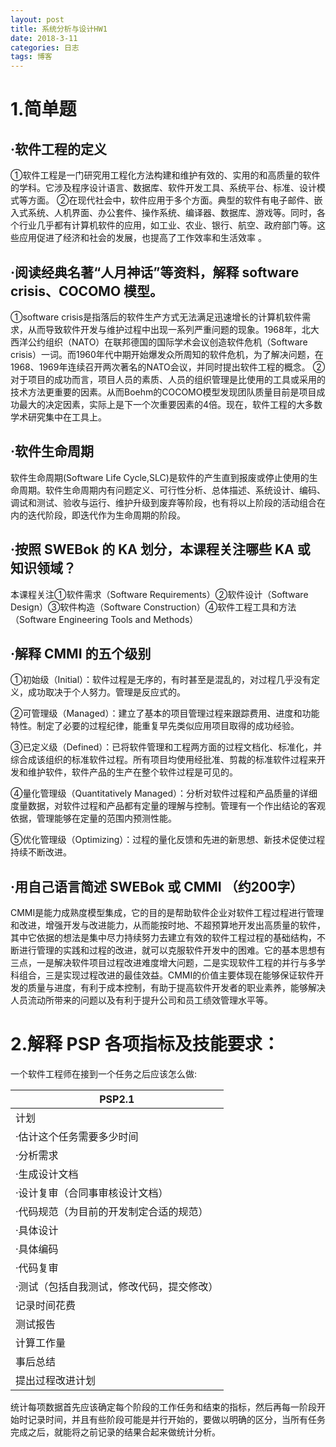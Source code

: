 ```yaml
---
layout: post
title: 系统分析与设计HW1
date: 2018-3-11 
categories: 日志
tags: 博客
---
```


 # 1.简单题

 ## ·软件工程的定义


 ①软件工程是一门研究用工程化方法构建和维护有效的、实用的和高质量的软件的学科。它涉及程序设计语言、数据库、软件开发工具、系统平台、标准、设计模式等方面。
 ②在现代社会中，软件应用于多个方面。典型的软件有电子邮件、嵌入式系统、人机界面、办公套件、操作系统、编译器、数据库、游戏等。同时，各个行业几乎都有计算机软件的应用，如工业、农业、银行、航空、政府部门等。这些应用促进了经济和社会的发展，也提高了工作效率和生活效率 。

 ## ·阅读经典名著“人月神话”等资料，解释 software crisis、COCOMO 模型。

 ①software crisis是指落后的软件生产方式无法满足迅速增长的计算机软件需求，从而导致软件开发与维护过程中出现一系列严重问题的现象。1968年，北大西洋公约组织（NATO）在联邦德国的国际学术会议创造软件危机（Software crisis）一词。而1960年代中期开始爆发众所周知的软件危机，为了解决问题，在1968、1969年连续召开两次著名的NATO会议，并同时提出软件工程的概念。
 ②对于项目的成功而言，项目人员的素质、人员的组织管理是比使用的工具或采用的技术方法更重要的因素。从而Boehm的COCOMO模型发现团队质量目前是项目成功最大的决定因素，实际上是下一个次重要因素的4倍。现在，软件工程的大多数学术研究集中在工具上。

 ## ·软件生命周期

 软件生命周期(Software Life Cycle,SLC)是软件的产生直到报废或停止使用的生命周期。软件生命周期内有问题定义、可行性分析、总体描述、系统设计、编码、调试和测试、验收与运行、维护升级到废弃等阶段，也有将以上阶段的活动组合在内的迭代阶段，即迭代作为生命周期的阶段。

 ## ·按照 SWEBok 的 KA 划分，本课程关注哪些 KA 或 知识领域？

 本课程关注①软件需求（Software Requirements）②软件设计（Software Design）③软件构造（Software Construction）④软件工程工具和方法（Software Engineering Tools and Methods）

 ## ·解释 CMMI 的五个级别

 ①初始级（Initial）：软件过程是无序的，有时甚至是混乱的，对过程几乎没有定义，成功取决于个人努力。管理是反应式的。

 ②可管理级（Managed）：建立了基本的项目管理过程来跟踪费用、进度和功能特性。制定了必要的过程纪律，能重复早先类似应用项目取得的成功经验。

 ③已定义级（Defined）：已将软件管理和工程两方面的过程文档化、标准化，并综合成该组织的标准软件过程。所有项目均使用经批准、剪裁的标准软件过程来开发和维护软件，软件产品的生产在整个软件过程是可见的。

 ④量化管理级（Quantitatively Managed）：分析对软件过程和产品质量的详细度量数据，对软件过程和产品都有定量的理解与控制。管理有一个作出结论的客观依据，管理能够在定量的范围内预测性能。

 ⑤优化管理级（Optimizing）：过程的量化反馈和先进的新思想、新技术促使过程持续不断改进。

 ## ·用自己语言简述 SWEBok 或 CMMI （约200字）

 CMMI是能力成熟度模型集成，它的目的是帮助软件企业对软件工程过程进行管理和改进，增强开发与改进能力，从而能按时地、不超预算地开发出高质量的软件，其中它依据的想法是集中尽力持续努力去建立有效的软件工程过程的基础结构，不断进行管理的实践和过程的改进，就可以克服软件开发中的困难。它的基本思想有三点，一是解决软件项目过程改进难度增大问题，二是实现软件工程的并行与多学科组合，三是实现过程改进的最佳效益。CMMI的价值主要体现在能够保证软件开发的质量与进度，有利于成本控制，有助于提高软件开发者的职业素养，能够解决人员流动所带来的问题以及有利于提升公司和员工绩效管理水平等。

 # 2.解释 PSP 各项指标及技能要求：

 一个软件工程师在接到一个任务之后应该怎么做:
 
 |PSP2.1|
 | - |
 |计划|
 |·估计这个任务需要多少时间|
 |·分析需求|
 |·生成设计文档|
 |·设计复审（合同事审核设计文档）|
 |·代码规范（为目前的开发制定合适的规范）|
 |·具体设计|
 |·具体编码|
 |·代码复审|
 |·测试（包括自我测试，修改代码，提交修改）|
 |记录时间花费|
 |测试报告|
 |计算工作量|
 |事后总结|
 |提出过程改进计划|

 统计每项数据首先应该确定每个阶段的工作任务和结束的指标，然后再每一阶段开始时记录时间，并且有些阶段可能是并行开始的，要做以明确的区分，当所有任务完成之后，就能将之前记录的结果合起来做统计分析。
